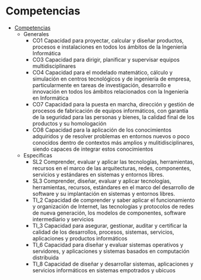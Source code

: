 # Competencias

* [Competencias](Competencias-spreadsheet.html)
    * Generales
        * CO1	Capacidad para proyectar, calcular y diseñar productos, procesos e instalaciones en todos los ámbitos de la Ingeniería Informática	
        * CO3	Capacidad para dirigir, planificar y supervisar equipos multidisciplinares
        * CO4	Capacidad para el modelado matemático, cálculo y simulación en centros tecnológicos y de ingeniería de empresa, particularmente en tareas de investigación, desarrollo e innovación en todos los ámbitos relacionados con la Ingeniería en Informática	
        * CO7	Capacidad para la puesta en marcha, dirección y gestión de procesos de fabricación de equipos informáticos, con garantía de la seguridad para las personas y bienes, la calidad final de los productos y su homologación
        * CO8	Capacidad para la aplicación de los conocimientos adquiridos y de resolver problemas en entornos nuevos o poco conocidos dentro de contextos más amplios y mulitidisciplinares, siendo capaces de integrar estos conocimientos
    * Específicas
        * SL2	Comprender, evaluar y aplicar las tecnologías, herramientas, recursos en el marco de las arquitecturas, redes, componentes, servicios y estándares en sistemas y entornos libres.
        * SL3	Comprender, diseñar, evaluar y aplicar tecnologías, herramientas, recursos, estándares en el marco del desarrollo de software y su implantación en sistemas y entornos libres.
        * TI_2	Capacidad de comprender y saber aplicar el funcionamiento y organización de Internet, las tecnologías y protocolos de redes de nueva generación, los modelos de componentes, software intermediario y servicios
        * TI_3	Capacidad para asegurar, gestionar, auditar y certificar la calidad de los desarrollos, procesos, sistemas, servicios, aplicaciones y productos informáticos
        * TI_6	Capacidad para diseñar y evaluar sistemas operativos y servidores, y aplicaciones y sistemas basados en computación distribuida
        * TI_8	Capacidad de diseñar y desarrollar sistemas, aplicaciones y servicios informáticos en sistemas empotrados y ubicuos